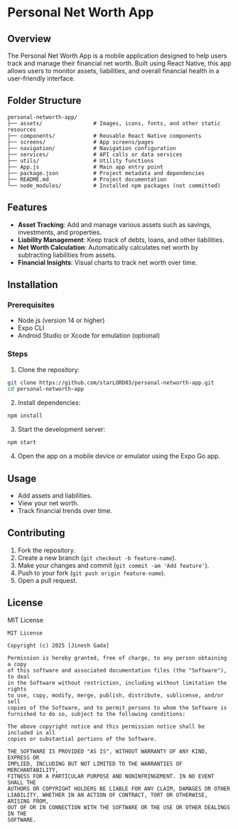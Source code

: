 # Personal Net Worth App

## Overview

The Personal Net Worth App is a mobile application designed to help users track and manage their financial net worth. Built using React Native, this app allows users to monitor assets, liabilities, and overall financial health in a user-friendly interface.

## Folder Structure

```plaintext
personal-networth-app/
├── assets/                # Images, icons, fonts, and other static resources
├── components/            # Reusable React Native components
├── screens/               # App screens/pages
├── navigation/            # Navigation configuration
├── services/              # API calls or data services
├── utils/                 # Utility functions
├── App.js                 # Main app entry point
├── package.json           # Project metadata and dependencies
├── README.md              # Project documentation
└── node_modules/          # Installed npm packages (not committed)
```

## Features

- **Asset Tracking**: Add and manage various assets such as savings, investments, and properties.
- **Liability Management**: Keep track of debts, loans, and other liabilities.
- **Net Worth Calculation**: Automatically calculates net worth by subtracting liabilities from assets.
- **Financial Insights**: Visual charts to track net worth over time.

## Installation

### Prerequisites

- Node.js (version 14 or higher)
- Expo CLI
- Android Studio or Xcode for emulation (optional)

### Steps

1. Clone the repository:

```bash
git clone https://github.com/starLORD03/personal-networth-app.git
cd personal-networth-app
```

2. Install dependencies:

```bash
npm install
```

3. Start the development server:

```bash
npm start
```

4. Open the app on a mobile device or emulator using the Expo Go app.

## Usage

- Add assets and liabilities.
- View your net worth.
- Track financial trends over time.

## Contributing

1. Fork the repository.
2. Create a new branch (`git checkout -b feature-name`).
3. Make your changes and commit (`git commit -am 'Add feature'`).
4. Push to your fork (`git push origin feature-name`).
5. Open a pull request.

## License

MIT License

```
MIT License

Copyright (c) 2025 [Jinesh Gada]

Permission is hereby granted, free of charge, to any person obtaining a copy
of this software and associated documentation files (the "Software"), to deal
in the Software without restriction, including without limitation the rights
to use, copy, modify, merge, publish, distribute, sublicense, and/or sell
copies of the Software, and to permit persons to whom the Software is
furnished to do so, subject to the following conditions:

The above copyright notice and this permission notice shall be included in all
copies or substantial portions of the Software.

THE SOFTWARE IS PROVIDED "AS IS", WITHOUT WARRANTY OF ANY KIND, EXPRESS OR
IMPLIED, INCLUDING BUT NOT LIMITED TO THE WARRANTIES OF MERCHANTABILITY,
FITNESS FOR A PARTICULAR PURPOSE AND NONINFRINGEMENT. IN NO EVENT SHALL THE
AUTHORS OR COPYRIGHT HOLDERS BE LIABLE FOR ANY CLAIM, DAMAGES OR OTHER
LIABILITY, WHETHER IN AN ACTION OF CONTRACT, TORT OR OTHERWISE, ARISING FROM,
OUT OF OR IN CONNECTION WITH THE SOFTWARE OR THE USE OR OTHER DEALINGS IN THE
SOFTWARE.
```
